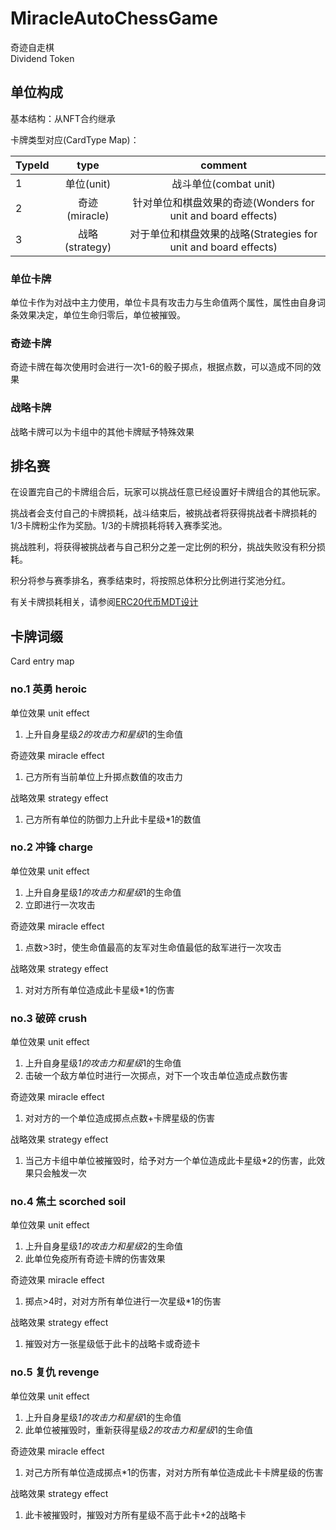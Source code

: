 # MiracleAutoChessGame 
奇迹自走棋  
Dividend Token  

## 单位构成

基本结构：从NFT合约继承

卡牌类型对应(CardType Map)：

| TypeId       |  type  | comment  |
| :--------    | :------: | :--: |
| 1     | 单位(unit)   | 战斗单位(combat unit)  |
| 2     | 奇迹(miracle)   | 针对单位和棋盘效果的奇迹(Wonders for unit and board effects)  |
| 3     | 战略(strategy)   | 对于单位和棋盘效果的战略(Strategies for unit and board effects)  |
  
### 单位卡牌
  
单位卡作为对战中主力使用，单位卡具有攻击力与生命值两个属性，属性由自身词条效果决定，单位生命归零后，单位被摧毁。  

### 奇迹卡牌  
  
奇迹卡牌在每次使用时会进行一次1-6的骰子掷点，根据点数，可以造成不同的效果  

### 战略卡牌
  
战略卡牌可以为卡组中的其他卡牌赋予特殊效果  

## 排名赛

在设置完自己的卡牌组合后，玩家可以挑战任意已经设置好卡牌组合的其他玩家。  

挑战者会支付自己的卡牌损耗，战斗结束后，被挑战者将获得挑战者卡牌损耗的1/3卡牌粉尘作为奖励。1/3的卡牌损耗将转入赛季奖池。  

挑战胜利，将获得被挑战者与自己积分之差一定比例的积分，挑战失败没有积分损耗。

积分将参与赛季排名，赛季结束时，将按照总体积分比例进行奖池分红。  

有关卡牌损耗相关，请参阅[ERC20代币MDT设计](./MiracleDust.md)  


## 卡牌词缀 
Card entry map

### no.1 英勇 heroic  

单位效果 unit effect
1. 上升自身星级*2的攻击力和星级*1的生命值  

奇迹效果 miracle effect  
1. 己方所有当前单位上升掷点数值的攻击力  

战略效果 strategy effect  
1. 己方所有单位的防御力上升此卡星级*1的数值

### no.2 冲锋 charge  

单位效果 unit effect
1. 上升自身星级*1的攻击力和星级*1的生命值  
2. 立即进行一次攻击

奇迹效果 miracle effect  
1. 点数>3时，使生命值最高的友军对生命值最低的敌军进行一次攻击

战略效果 strategy effect  
1. 对对方所有单位造成此卡星级*1的伤害

### no.3 破碎 crush  

单位效果 unit effect
1. 上升自身星级*1的攻击力和星级*1的生命值 
2. 击破一个敌方单位时进行一次掷点，对下一个攻击单位造成点数伤害

奇迹效果 miracle effect  
1. 对对方的一个单位造成掷点点数+卡牌星级的伤害

战略效果 strategy effect  
1. 当己方卡组中单位被摧毁时，给予对方一个单位造成此卡星级*2的伤害，此效果只会触发一次

### no.4 焦土 scorched soil

单位效果 unit effect
1. 上升自身星级*1的攻击力和星级*2的生命值 
2. 此单位免疫所有奇迹卡牌的伤害效果

奇迹效果 miracle effect  
1. 掷点>4时，对对方所有单位进行一次星级*1的伤害

战略效果 strategy effect  
1. 摧毁对方一张星级低于此卡的战略卡或奇迹卡

### no.5 复仇 revenge
  
单位效果 unit effect
1. 上升自身星级*1的攻击力和星级*1的生命值 
2. 此单位被摧毁时，重新获得星级*2的攻击力和星级*1的生命值 

奇迹效果 miracle effect  
1. 对己方所有单位造成掷点*1的伤害，对对方所有单位造成此卡卡牌星级的伤害

战略效果 strategy effect  
1. 此卡被摧毁时，摧毁对方所有星级不高于此卡+2的战略卡
